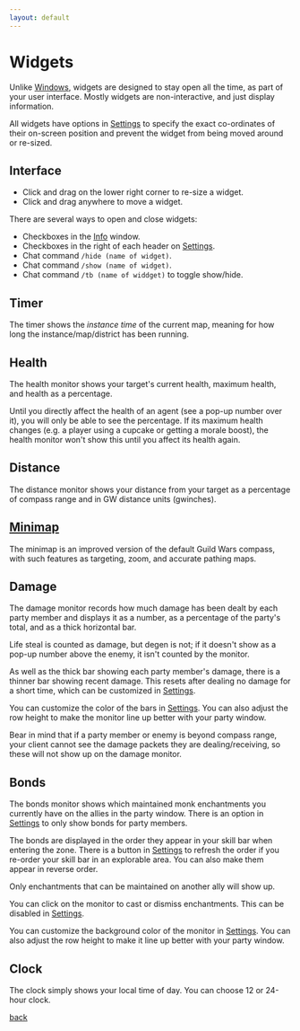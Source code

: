 ```yaml
---
layout: default
---
```


# Widgets

Unlike [Windows](windows), widgets are designed to stay open all the time, as part of your user interface. Mostly widgets are non-interactive, and just display information.

All widgets have options in [Settings](settings) to specify the exact co-ordinates of their on-screen position and prevent the widget from being moved around or re-sized.

## Interface
* Click and drag on the lower right corner to re-size a widget.
* Click and drag anywhere to move a widget.
  
There are several ways to open and close widgets:
* Checkboxes in the [Info](info) window.
* Checkboxes in the right of each header on [Settings](settings).
* Chat command `/hide (name of widget)`.
* Chat command `/show (name of widget)`.
* Chat command `/tb (name of widdget)` to toggle show/hide.

## Timer
The timer shows the *instance time* of the current map, meaning for how long the instance/map/district has been running.

## Health
The health monitor shows your target's current health, maximum health, and health as a percentage.

Until you directly affect the health of an agent (see a pop-up number over it), you will only be able to see the percentage. If its maximum health changes (e.g. a player using a cupcake or getting a morale boost), the health monitor won't show this until you affect its health again.

## Distance
The distance monitor shows your distance from your target as a percentage of compass range and in GW distance units (gwinches).

## [Minimap](minimap)
The minimap is an improved version of the default Guild Wars compass, with such features as targeting, zoom, and accurate pathing maps.

## Damage
The damage monitor records how much damage has been dealt by each party member and displays it as a number, as a percentage of the party's total, and as a thick horizontal bar.

Life steal is counted as damage, but degen is not; if it doesn't show as a pop-up number above the enemy, it isn't counted by the monitor.

As well as the thick bar showing each party member's damage, there is a thinner bar showing recent damage. This resets after dealing no damage for a short time, which can be customized in [Settings](settings).

You can customize the color of the bars in [Settings](settings). You can also adjust the row height to make the monitor line up better with your party window.

Bear in mind that if a party member or enemy is beyond compass range, your client cannot see the damage packets they are dealing/receiving, so these will not show up on the damage monitor.

## Bonds
The bonds monitor shows which maintained monk enchantments you currently have on the allies in the party window. There is an option in [Settings](settings) to only show bonds for party members.

The bonds are displayed in the order they appear in your skill bar when entering the zone. There is a button in [Settings](settings) to refresh the order if you re-order your skill bar in an explorable area. You can also make them appear in reverse order.

Only enchantments that can be maintained on another ally will show up.

You can click on the monitor to cast or dismiss enchantments. This can be disabled in [Settings](settings).

You can customize the background color of the monitor in [Settings](settings). You can also adjust the row height to make it line up better with your party window.

## Clock
The clock simply shows your local time of day. You can choose 12 or 24-hour clock.

[back](./)
